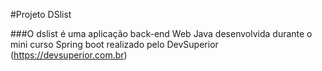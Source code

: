 #Projeto DSlist

###O dslist é uma aplicação back-end Web Java desenvolvida durante o mini curso Spring boot realizado pelo DevSuperior
(https://devsuperior.com.br)
